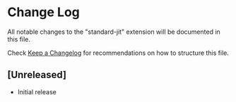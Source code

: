 # Change Log

All notable changes to the "standard-jit" extension will be documented in this file.

Check [Keep a Changelog](http://keepachangelog.com/) for recommendations on how to structure this file.

## [Unreleased]

- Initial release